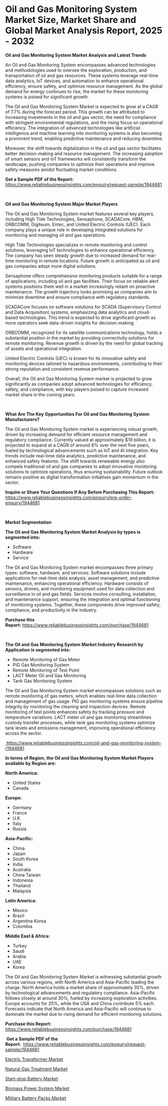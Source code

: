 <p><h1>Oil and Gas Monitoring System Market Size, Market Share and Global Market Analysis Report, 2025 - 2032</h1></p><p><strong>Oil and Gas Monitoring System Market Analysis and Latest Trends</strong></p>
<p><p>An Oil and Gas Monitoring System encompasses advanced technologies and methodologies used to oversee the exploration, production, and transportation of oil and gas resources. These systems leverage real-time data analytics, IoT devices, and automation to enhance operational efficiency, ensure safety, and optimize resource management. As the global demand for energy continues to rise, the market for these monitoring systems is poised for significant growth.</p><p>The Oil and Gas Monitoring System Market is expected to grow at a CAGR of 7.7% during the forecast period. This growth can be attributed to increasing investments in the oil and gas sector, the need for compliance with stringent environmental regulations, and the rising focus on operational efficiency. The integration of advanced technologies like artificial intelligence and machine learning into monitoring systems is also becoming a prominent trend, enabling predictive maintenance and reducing downtime.</p><p>Moreover, the shift towards digitalization in the oil and gas sector facilitates better decision-making and resource management. The increasing adoption of smart sensors and IoT frameworks will consistently transform the landscape, pushing companies to optimize their operations and improve safety measures amidst fluctuating market conditions.</p></p>
<p><strong>Get a Sample PDF of the Report:&nbsp;</strong> <a href="https://www.reliablebusinessinsights.com/enquiry/request-sample/1944681?utm_campaign=117&utm_medium=2&utm_source=Github&utm_content=ia&utm_term=13022025&utm_id=oil-and-gas-monitoring-system">https://www.reliablebusinessinsights.com/enquiry/request-sample/1944681</a></p>
<p>&nbsp;</p>
<p><strong>Oil and Gas Monitoring System Major Market Players</strong></p>
<p><p>The Oil and Gas Monitoring System market features several key players, including High Tide Technologies, Sensaphone, SCADACore, HBM, ORBCOMM, Digiteum, Entec, and United Electric Controls (UEC). Each company plays a unique role in developing integrated solutions for monitoring and managing oil and gas operations.</p><p>High Tide Technologies specializes in remote monitoring and control solutions, leveraging IoT technologies to enhance operational efficiency. The company has seen steady growth due to increased demand for real-time monitoring in remote locations. Future growth is anticipated as oil and gas companies adopt more digital solutions.</p><p>Sensaphone offers comprehensive monitoring products suitable for a range of applications, including oil and gas facilities. Their focus on reliable alert systems positions them well in a market increasingly reliant on proactive maintenance. The growth trajectory looks promising as companies aim to minimize downtime and ensure compliance with regulatory standards.</p><p>SCADACore focuses on software solutions for SCADA (Supervisory Control and Data Acquisition) systems, emphasizing data analytics and cloud-based technologies. This trend is expected to drive significant growth as more operators seek data-driven insights for decision-making.</p><p>ORBCOMM, recognized for its satellite communications technology, holds a substantial position in the market by providing connectivity solutions for remote monitoring. Revenue growth is driven by the need for global tracking of assets and operational integration.</p><p>United Electric Controls (UEC) is known for its innovative safety and monitoring devices tailored to hazardous environments, contributing to their strong reputation and consistent revenue performance.</p><p>Overall, the Oil and Gas Monitoring System market is projected to grow significantly as companies adopt advanced technologies for efficiency, safety, and compliance, with key players poised to capture increased market share in the coming years.</p></p>
<p>&nbsp;</p>
<p><strong>What Are The Key Opportunities For Oil and Gas Monitoring System Manufacturers?</strong></p>
<p><p>The Oil and Gas Monitoring System market is experiencing robust growth, driven by increasing demand for efficient resource management and regulatory compliance. Currently valued at approximately $19 billion, it is projected to expand at a CAGR of around 8% over the next five years, fueled by technological advancements such as IoT and AI integration. Key trends include real-time data analytics, predictive maintenance, and enhanced safety features. The shift towards renewable energy also compels traditional oil and gas companies to adopt innovative monitoring solutions to optimize operations, thus ensuring sustainability. Future outlook remains positive as digital transformation initiatives gain momentum in the sector.</p></p>
<p><strong>Inquire or Share Your Questions If Any Before Purchasing This Report:</strong> <a href="https://www.reliablebusinessinsights.com/enquiry/pre-order-enquiry/1944681?utm_campaign=117&utm_medium=2&utm_source=Github&utm_content=ia&utm_term=13022025&utm_id=oil-and-gas-monitoring-system">https://www.reliablebusinessinsights.com/enquiry/pre-order-enquiry/1944681</a></p>
<p>&nbsp;</p>
<p><strong>Market Segmentation</strong></p>
<p><strong>The Oil and Gas Monitoring System Market Analysis by types is segmented into:</strong></p>
<p><ul><li>Software</li><li>Hardware</li><li>Service</li></ul></p>
<p><p>The Oil and Gas Monitoring System market encompasses three primary types: software, hardware, and services. Software solutions include applications for real-time data analysis, asset management, and predictive maintenance, enhancing operational efficiency. Hardware consists of sensors, drones, and monitoring equipment used for data collection and surveillance in oil and gas fields. Services involve consulting, installation, and maintenance support, ensuring the integration and optimal functioning of monitoring systems. Together, these components drive improved safety, compliance, and productivity in the industry.</p></p>
<p><strong>Purchase this Report:&nbsp;</strong><a href="https://www.reliablebusinessinsights.com/purchase/1944681?utm_campaign=117&utm_medium=2&utm_source=Github&utm_content=ia&utm_term=13022025&utm_id=oil-and-gas-monitoring-system">https://www.reliablebusinessinsights.com/purchase/1944681</a></p>
<p>&nbsp;</p>
<p><strong>The Oil and Gas Monitoring System Market Industry Research by Application is segmented into:</strong></p>
<p><ul><li>Remote Monitoring of Gas Meter</li><li>PIG Gas Monitoring System</li><li>Remote Monitoring of Test Point</li><li>LACT Meter Oil and Gas Monitoring</li><li>Tank Gas Monitoring System</li></ul></p>
<p><p>The Oil and Gas Monitoring System market encompasses solutions such as remote monitoring of gas meters, which enables real-time data collection and management of gas usage. PIG gas monitoring systems ensure pipeline integrity by monitoring the cleaning and inspection devices. Remote monitoring of test points enhances safety by tracking pressure and temperature variations. LACT meter oil and gas monitoring streamlines custody transfer processes, while tank gas monitoring systems optimize tank levels and emissions management, improving operational efficiency across the sector.</p></p>
<p><a href="https://www.reliablebusinessinsights.com/oil-and-gas-monitoring-system-r1944681?utm_campaign=117&utm_medium=2&utm_source=Github&utm_content=ia&utm_term=13022025&utm_id=oil-and-gas-monitoring-system">&nbsp;https://www.reliablebusinessinsights.com/oil-and-gas-monitoring-system-r1944681</a></p>
<p><strong>In terms of Region, the Oil and Gas Monitoring System Market Players available by Region are:</strong></p>
<p>
    <p> <strong> North America: </strong>
        <ul>
            <li>United States</li>
            <li>Canada</li>
        </ul>
        </p> 
    <p> <strong> Europe: </strong>
        <ul>
            <li>Germany</li>
            <li>France</li>
            <li>U.K.</li>
            <li>Italy</li>
            <li>Russia</li>
        </ul>
        </p> 
    <p> <strong> Asia-Pacific: </strong>
        <ul>
            <li>China</li>
            <li>Japan</li>
            <li>South Korea</li>
            <li>India</li>
            <li>Australia</li>
            <li>China Taiwan</li>
            <li>Indonesia</li>
            <li>Thailand</li>
            <li>Malaysia</li>
        </ul>
        </p> 
    <p> <strong> Latin America: </strong>
        <ul>
            <li>Mexico</li>
            <li>Brazil</li>
            <li>Argentina Korea</li>
            <li>Colombia</li>
        </ul>
        </p> 
    <p> <strong> Middle East & Africa: </strong>
        <ul>
            <li>Turkey</li>
            <li>Saudi</li>
            <li>Arabia</li>
            <li>UAE</li>
            <li>Korea</li>
        </ul>
    </p>
    </p>
<p><p>The Oil and Gas Monitoring System Market is witnessing substantial growth across various regions, with North America and Asia-Pacific leading the charge. North America holds a market share of approximately 35%, driven by technological advancements and regulatory compliance. Asia-Pacific follows closely at around 30%, fueled by increasing exploration activities. Europe accounts for 25%, while the USA and China contribute 5% each. Forecasts indicate that North America and Asia-Pacific will continue to dominate the market due to rising demand for efficient monitoring solutions.</p></p>
<p><strong>Purchase this Report: </strong><a href="https://www.reliablebusinessinsights.com/purchase/1944681?utm_campaign=117&utm_medium=2&utm_source=Github&utm_content=ia&utm_term=13022025&utm_id=oil-and-gas-monitoring-system">https://www.reliablebusinessinsights.com/purchase/1944681</a></p>
<p>&nbsp;<strong>Get a Sample PDF of the Report:&nbsp;&nbsp;</strong><a href="https://www.reliablebusinessinsights.com/enquiry/request-sample/1944681?utm_campaign=117&utm_medium=2&utm_source=Github&utm_content=ia&utm_term=13022025&utm_id=oil-and-gas-monitoring-system">https://www.reliablebusinessinsights.com/enquiry/request-sample/1944681</a></p>
<p><strong></strong></p>
<p><p><a href="https://github.com/nkbaroga/Market-Research-Report-List-1/blob/main/electric-transformer-market.md?utm_campaign=117&utm_medium=2&utm_source=Github&utm_content=ia&utm_term=13022025&utm_id=oil-and-gas-monitoring-system">Electric Transformer Market</a></p><p><a href="https://github.com/rosalinebhakta48/Market-Research-Report-List-1/blob/main/natural-gas-treatment-market.md?utm_campaign=117&utm_medium=2&utm_source=Github&utm_content=ia&utm_term=13022025&utm_id=oil-and-gas-monitoring-system">Natural Gas Treatment Market</a></p><p><a href="https://github.com/chongseney974/Market-Research-Report-List-1/blob/main/start-stop-battery-market.md?utm_campaign=117&utm_medium=2&utm_source=Github&utm_content=ia&utm_term=13022025&utm_id=oil-and-gas-monitoring-system">Start-stop Battery Market</a></p><p><a href="https://github.com/hedbomkrahe/Market-Research-Report-List-1/blob/main/biomass-power-system-market.md?utm_campaign=117&utm_medium=2&utm_source=Github&utm_content=ia&utm_term=13022025&utm_id=oil-and-gas-monitoring-system">Biomass Power System Market</a></p><p><a href="https://github.com/lateshab69/Market-Research-Report-List-1/blob/main/military-battery-packs-market.md?utm_campaign=117&utm_medium=2&utm_source=Github&utm_content=ia&utm_term=13022025&utm_id=oil-and-gas-monitoring-system">Military Battery Packs Market</a></p></p>